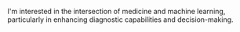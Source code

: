 I'm interested in the intersection of medicine and machine learning, particularly in enhancing diagnostic capabilities and decision-making.
